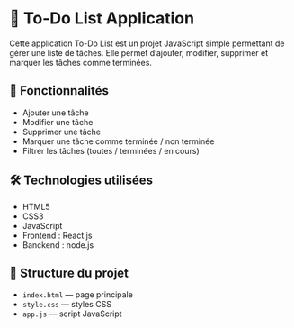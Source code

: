 # 📝 To-Do List Application

Cette application To-Do List est un projet JavaScript simple permettant de gérer une liste de tâches. Elle permet d’ajouter, modifier, supprimer et marquer les tâches comme terminées.

## 🚀 Fonctionnalités

- Ajouter une tâche
- Modifier une tâche
- Supprimer une tâche
- Marquer une tâche comme terminée / non terminée
- Filtrer les tâches (toutes / terminées / en cours)

## 🛠️ Technologies utilisées

- HTML5
- CSS3
- JavaScript
- Frontend : React.js 
- Banckend : node.js 

## 📁 Structure du projet

- `index.html` — page principale
- `style.css` — styles CSS
- `app.js` — script JavaScript

